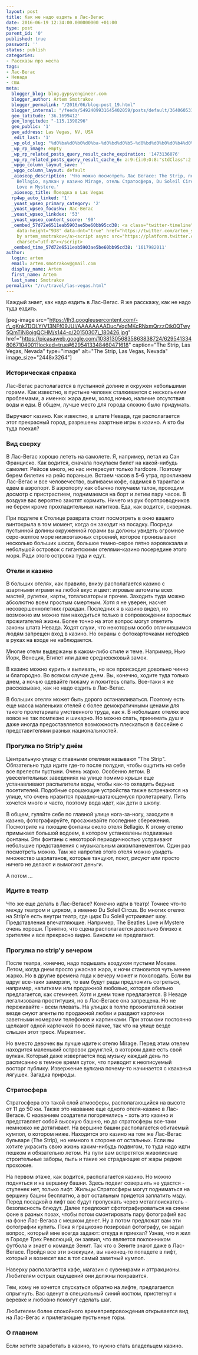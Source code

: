 ```yaml
---
layout: post
title: Как не надо ездить в Лас-Вегас
date: 2016-06-19 12:34:00.000000000 +01:00
type: post
parent_id: '0'
published: true
password: ''
status: publish
categories:
- Рассказы про места
tags:
- Лас-Вегас
- Невада
- США
meta:
  blogger_blog: blog.gypsyengineer.com
  blogger_author: Artem Smotrakov
  blogger_permalink: "/2016/06/blog-post_19.html"
  blogger_internal: "/feeds/5492409931645402059/posts/default/3640605310747566959"
  geo_latitude: '36.1699412'
  geo_longitude: "-115.1398296"
  geo_public: '1'
  geo_address: Las Vegas, NV, USA
  _edit_last: '1'
  _wp_old_slug: "%d0%ba%d0%b0%d0%ba-%d0%bd%d0%b5-%d0%bd%d0%b0%d0%b4%d0%be-%d0%b5%d0%b7%d0%b4%d0%b8%d1%82%d1%8c-%d0%b2-%d0%bb%d0%b0%d1%81-%d0%b2%d0%b5%d0%b3%d0%b0%d1%81"
  _wp_rp_image: empty
  _wp_rp_related_posts_query_result_cache_expiration: '1473136076'
  _wp_rp_related_posts_query_result_cache_6: a:9:{i:0;O:8:"stdClass":2:{s:7:"post_id";s:2:"71";s:5:"score";s:17:"40.07552908422958";}i:1;O:8:"stdClass":2:{s:7:"post_id";s:2:"63";s:5:"score";s:18:"18.313923113533463";}i:2;O:8:"stdClass":2:{s:7:"post_id";s:2:"70";s:5:"score";s:18:"12.039002246968078";}i:3;O:8:"stdClass":2:{s:7:"post_id";s:2:"67";s:5:"score";s:18:"10.555127556509323";}i:4;O:8:"stdClass":2:{s:7:"post_id";s:2:"59";s:5:"score";s:17:"7.433832060979986";}i:5;O:8:"stdClass":2:{s:7:"post_id";s:2:"64";s:5:"score";s:17:"6.987544958351567";}i:6;O:8:"stdClass":2:{s:7:"post_id";s:2:"62";s:5:"score";s:18:"3.4700022690188925";}i:7;O:8:"stdClass":2:{s:7:"post_id";s:2:"69";s:5:"score";s:18:"2.7566523819414277";}i:8;O:8:"stdClass":2:{s:7:"post_id";s:2:"66";s:5:"score";s:18:"1.8729868767833489";}}
  _wpgo_column_layout_save: ''
  _wpgo_column_layout: default
  _aioseop_description: 'Что можно посмотреть Лас Вегасе: The Strip, поющие фонтаны
    Вellagio, вулкан у казино Mirage, отель Стратосфера, Du Soleil Circus, The Beatles
    Love и Mystere.'
  _aioseop_title: Поездка в Las Vegas
  rp4wp_auto_linked: '1'
  _yoast_wpseo_primary_category: '2'
  _yoast_wpseo_focuskw: Лас-Вегас
  _yoast_wpseo_linkdex: '53'
  _yoast_wpseo_content_score: '90'
  _oembed_57d72e6511eab5903ae5be60bb95cd38: <a class="twitter-timeline" data-width="625"
    data-height="938" data-dnt="true" href="https://twitter.com/artem_smotrakov?ref_src=twsrc%5Etfw">Tweets
    by artem_smotrakov</a><script async src="https://platform.twitter.com/widgets.js"
    charset="utf-8"></script>
  _oembed_time_57d72e6511eab5903ae5be60bb95cd38: '1617982011'
author:
  login: artem
  email: artem.smotrakov@gmail.com
  display_name: Artem
  first_name: Artem
  last_name: Smotrakov
permalink: "/ru/travel/las-vegas.html"
---
```

Каждый знает, как надо ездить в Лас-Вегас. Я же расскажу, как не надо туда ездить.

[peg-image src="https://lh3.googleusercontent.com/-r\_gKnk7DOLY/V13NFf09JUI/AAAAAAAADuc/VqdMKcRNxmQrzzCtk0QTwy5QmTiN8oigQCHM/s144-o/20150307\_180426.jpg" href="https://picasaweb.google.com/103813056835863838724/6295413348067104001?locked=true#6295413348460471618" caption="The Strip, Las Vegas, Nevada" type="image" alt="The Strip, Las Vegas, Nevada" image\_size="2448x3264"]

<!--more-->

### Историческая справка

Лас-Вегас располагается в пустынной долине и окружен небольшими горами. Как известно, в пустыне человек сталкивается с несколькими проблемами, а именно: жара днем, холод ночью, наличие отсутствия воды и еды. В общем, лучше место для города сложно было придумать.

Выручают казино. Как известно, в штате Невада, где располагается этот прекрасный город, разрешены азартные игры в казино. А кто бы туда поехал?

### 

### Вид сверху

В Лас-Вегас хорошо лететь на самолете. Я, например, летал из Сан Франциско. Как водится, сначала покупаем билет на какой-нибудь самолет. Рейсов много, но нас интересует только hardcore. Поэтому берем билетик на рейс пораньше. Встаем часов в 5-6 утра, проклинаем Лас-Вегас и все человечество, выпиваем кофе, садимся в тарантас и едем в аэропорт. В аэропорту как обычно получаем талон, проходим досмотр с пристрастием, поднимаемся на борт и летим пару часов. В воздухе вас вероятно захотят кормить. Ничего из рук бортпроводников не берем кроме прохладительных напитков. Еда, как водится, скверная.

При подлете к Столице разврата стоит посмотреть в окно вашего винтокрыла в том момент, когда он заходит на посадку. Посреди пустынной долины окруженной горами вы должны увидеть огромное серо-желтое море низкоэтажных строений, которое пронизывают несколько больших шоссе, большое темно-серое пятно аэровокзала и небольшой островок с гигантскими отелями-казино посередине этого моря. Ради этого островка туда и едут.

### 

### Отели и казино

В больших отелях, как правило, внизу располагается казино с азартными играми на любой вкус и цвет: игровые автоматы всех мастей, рулетки, карты, тотализаторы и прочее. Заходить туда можно абсолютно всем простым смертным. Хотя я не уверен, насчет несовершеннолетних граждан. Последних я в казино видел, но возможно им можно там находиться только в сопровождении взрослых прожигателей жизни. Более точно на этот вопрос могут ответить законы штата Невада. Ходят слухи, что некоторым особо отличившимся людям запрещен вход в казино. Но охраны с фотокарточками негодяев в руках на входе не наблюдается.

Многие отели выдержаны в каком-либо стиле и теме. Например, Нью Йорк, Венеция, Египет или даже средневековый замок.

В казино можно курить и выпивать, но все происходит довольно чинно и благородно. Во всяком случае днем. Вы, конечно, ходите туда только днем, а ночью одевайте пижаму и ложитесь спать. Все-таки я же рассказываю, как не надо ездить в Лас-Вегас.

В больших отелях может быть дорого останавливаться. Поэтому есть еще масса маленьких отелей с более демократичными ценами для такого пролетариата умственного труда, как я. В небольших отелях все вовсе не так помпезно и шикарно. Но можно спать, принимать душ и даже иногда предоставляется возможность плескаться в бассейне с представителями разных национальностей.

### Прогулка по Strip'y днём

Центральную улицу с главными отелями называют "The Strip". Обязательно туда идите где-то после полудня, чтобы ощутить на себе все прелести пустыни. Очень жарко. Особенно летом. В увеселительных заведениях на улице помимо крыши еще устанавливают распылители воды, чтобы как-то охладить бедных посетителей. Подобные орошающие устройства также встречаются на улице, что очень нравится праздно-шатающемуся пролетариату. Пить хочется много и часто, поэтому вода идет, как дети в школу.

В общем, гуляйте себе по главной улице нога-за-ногу, заходите в казино, фотографируйте, просаживайте последние сбережения. Посмотрите на поющие фонтаны около отеля Bellagio. К этому отелю примыкает большой водоем, в котором установлены подвижные фонтаны. Эти фонтаны с некоторой периодичностью устраивают небольшие представления с музыкальным аккомпанементом. Один раз посмотреть можно. Там же напротив этого отеля можно увидеть множество шарлатанов, которые танцуют, поют, рисуют или просто ничего не делают и вымогают деньги.

А потом ...

### Идите в театр

Что же еще делать в Лас-Вегасе? Конечно идти в театр! Точнее что-то между театром и цирком, а именно Du Soleil Circus. Во многих отелях на Strip'e есть внутри театр, где цирк Du Soleil устраивает шоу. Представления впечатляющие. Например, The Beatles Love и Mystere очень хороши. Приятно, что сцена располагается довольно близко к зрителям и все прекрасно видно. Бинокли не предлагают.

### Прогулка по strip'y вечером

После театра, конечно, надо подышать воздухом пустыни Мохаве. Летом, когда днем просто ужасная жара, к ночи становится чуть менее жарко. Но в другие времена года к вечеру может и похолодать. Если вы вдруг все-таки замерзли, то вам будут рады предложить согреться, например, напитками или продажной любовью, которая обильно предлагается, как стемнеет. Хотя и днем тоже предлагается. В Неваде легализована проституция, но в Лас-Вегасе она запрещена. Но не переживайте - всем плевать. На улицах в толпе прожигателей жизни везде снуют агенты по продажной любви и раздают карточки заветными номерами телефонов и картинками. При этом они постоянно щелкают одной карточкой по всей пачке, так что на улице везде слышен этот треск. Маркетинг.

Но вместо девочек вы лучше идите к отелю Mirage. Перед этим отелем находится маленький островок джунглей, в котором даже есть свой вулкан. Который даже извергается под музыку каждый день по расписанию в темное время суток, что приводит к неописуемый восторг публику. Извержение вулкана почему-то начинается с кваканья лягушек. Загадка природы.

### Стратосфера

Стратосфера это такой слой атмосферы, располагающийся на высоте от 11 до 50 км. Также это название еще одного отеля-казино в Лас-Вегасе. С названием создатели погорячились - хоть это казино и представляет собой высокую башню, но до стратосферы все-таки немножко не дотягивает. На вершине башни располагается обитаемый кумпол, о котором ниже. Находится это казино на том же Лас-Вегас бульваре (The Strip), но немного в стороне от остальных. Если вы хотите украсить свою жизнь каким-нибудь подвигом, то туда надо идти пешком и обязательно летом. На пути вам встретятся живописные строительные заборы, пыль и такие же страдающие от жары редкие прохожие.

На первом этаже, как водится, располагается казино. Но можно подняться и на вершину башни. Здесь подвиг совершить не удастся - ступенек нет, только лифт. Жильцы Стратосферы могут подниматься на вершину башни бесплатно, а вот остальным придется заплатить мзду. Перед посадкой в лифт вас будут пропускать через металлоискатель - безопасность блюдут. Далее предложат сфотографироваться на синем фоне в разных позах, чтобы потом смонтировать пару фотографий вас на фоне Лас-Вегаса с мешком денег. Ну а потом предложат вам эти фотографии купить. Пока я грациозно позировал фотографу, он задал вопрос, который мне всегда задают: откуда я приехал? Узнав, что я жил в Городе Трех Революций, он заявил, что является поклонником футбола и знает о команде Зенит. Так что о Зените знают даже в Лас-Вегасе. Пройдя все эти экзекуции, вы наконец-то попадете в лифт, который и вознесет вас в тот самый заветный кумпол.

Наверху располагается кафе, магазин с сувенирами и аттракционы. Любителям острых ощущений они должны понравится.

Тем, кому не хочется спускаться обратно на лифте, предлагается спрыгнуть. Вас оденут в специальный синий костюм, пристегнут к веревке и любовно помогут сделать шаг.

Любителем более спокойного времяпрепровождения открывается вид на Лас-Вегас и прилегающие пустынные горы.

### О главном

Если хотите заработать в казино, то нужно стать владельцем казино.

